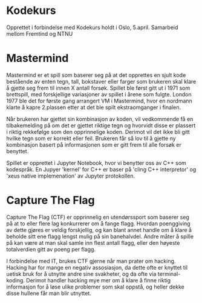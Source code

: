 # Kodekurs
Opprettet i forbindelse med Kodekurs holdt i Oslo, 5.april. Samarbeid mellom Fremtind og NTNU


# Mastermind
Mastermind er et spill som baserer seg på at det opprettes en sjult kode bestående av enten tegn, tall, bokstaver eller farger som brukeren skal klare å gjette seg frem til innen X antall forsøk. Spillet ble først gitt ut i 1971 som brettspill, med forskjellige variasjoner av spillet i årene som fulgte. London 1977 ble det for første gang arrangert VM i Mastermind, hvor en nordmann klarte å kapre 2.plassen etter at det ble spilt ekstraomganger i finalen. 

Når brukeren har gjettet sin kombinasjon av koden, vil vedkommende få en tilbakemelding på om det er gjettet riktige tegn og hvorvidt disse er plassert i riktig rekkefølge som den opprinnelige koden. Derimot vil det ikke bli gitt hvilke tegn som er korrekt eller feil. Brukeren får så lov til å gjette ny kombinasjon basert på informasjonen som er gitt frem til alle forsøk er benyttet. 

Spillet er opprettet i Jupyter Notebook, hvor vi benytter oss av C++ som kodespråk. En Jupyer 'kernel' for C++ er baser på 'cling C++ interpretor' og 'xeus native implemenation' av Jupyter protokollen. 


# Capture The Flag
Capture The Flag (CTF) er opprinnelig en utendørssport som baserer seg på at to eller flere lag konkurrerer om å fange flagg. Hvordan poenggiving av dette gjøres er veldig forskjellig, og kan blant annet handle om å klare å beholde sitt ene flagg lengst mulig på sin banehalvdel. Andre måter å spille på kan være at man skal samle inn flest antall flagg, eller den høyeste totalverdien gitt av poeng per flagg. 

I forbindelse med IT, brukes CTF gjerne når man prater om hacking. Hacking har for mange en negativ assosiasjon, da dette ofte er knyttet til uetisk bruk for å utnytte andre sine svakheter, og da ofte via terminal-koding. Derimot handler hacking mye mer om å klare å finne riktig informasjon for å løse ulike problemer som skal oppstå, og heller dekke disse hullene får man blir utnyttet. 

